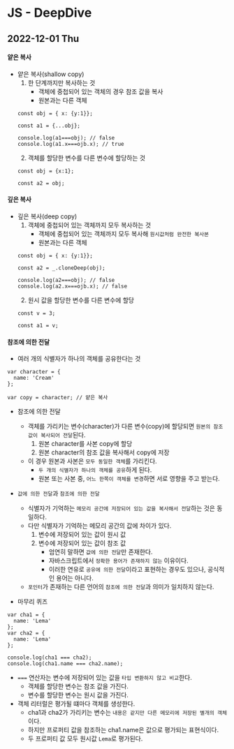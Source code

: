 # JS - DeepDive
## 2022-12-01 Thu

#### 얕은 복사

* 얕은 복사(shallow copy)
  1. 한 단계까지만 복사하는 것 
       * 객체에 중첩되어 있는 객체의 경우 참조 값을 복사
       * 원본과는 다른 객체
  ```
  const obj = { x: {y:1}};

  const a1 = {...obj};
  ```
  ```
  console.log(a1===obj); // false
  console.log(a1.x===ojb.x); // true
  ```
  2. 객체를 할당한 변수를 다른 변수에 할당하는 것
  ```
  const obj = {x:1};

  const a2 = obj;
  ```
#### 깊은 복사

* 깊은 복사(deep copy)
  1. 객체에 중첩되어 있는 객체까지 모두 복사하는 것
       * 객체에 중첩되어 있는 객체까지 모두 복사해 `원시값처럼 완전한 복사본`
       * 원본과는 다른 객체
  ```
  const obj = { x: {y:1}};

  const a2 = _.cloneDeep(obj);
  ```
  ```
  console.log(a2===obj); // false
  console.log(a2.x===ojb.x); // false
  ```
  2. 원시 값을 할당한 변수를 다른 변수에 할당
  ```
  const v = 3;

  const a1 = v;
  ```
#### 참조에 의한 전달

* 여러 개의 식별자가 하나의 객체를 공유한다는 것
```
var character = {
  name: 'Cream'
};

var copy = character; // 얕은 복사
```
* 참조에 의한 전달
  * 객체를 가리키는 변수(character)가 다른 변수(copy)에 할당되면 `원본의 참조 값이 복사되어 전달`된다.
    1. 원본 character를 사본 copy에 할당
    2. 원본 character의 참조 값을 복사해서 copy에 저장
  * 이 경우 원본과 사본은 `모두 동일한 객체`를 가리킨다.
    * `두 개의 식별자가 하나의 객체를 공유`하게 된다.
    * 원본 또는 사본 중, `어느 한쪽이 객체를 변경`하면 서로 영향을 주고 받는다.

* `값에 의한 전달`과 `참조에 의한 전달`
  * 식별자가 기억하는 `메모리 공간에 저장되어 있는 값을 복사해서 전달`하는 것은 동일하다.
  * 다만 식별자가 기억하는 메모리 공간의 값에 차이가 있다.
    1. 변수에 저장되어 있는 값이 원시 값
    2. 변수에 저장되어 있는 값이 참조 값
         * 엄연히 말하면 `값에 의한 전달`만 존재한다.
         * 자바스크립트에서 `정확한 용어가 존재하지 않는` 이유이다.
         * 이러한 연유로 `공유에 의한 전달`이라고 표현하는 경우도 있으나, 공식적인 용어는 아니다.
  * `포인터`가 존재하는 다른 언어의 `참조에 의한 전달`과 의미가 일치하지 않는다.

* 마무리 퀴즈
```
var cha1 = {
  name: 'Lema'
};
var cha2 = {
  name: 'Lema'
};
```
```
console.log(cha1 === cha2);
console.log(cha1.name === cha2.name);
```

* `===` 연산자는 변수에 저장되어 있는 값을 `타입 변환하지 않고 비교`한다.
  * 객체를 할당한 변수는 참조 값을 가진다.
  * 변수를 할당한 변수는 원시 값을 가진다.
* 객체 리터럴은 평가될 떄마다 객체를 생성한다.
  * cha1과 cha2가 가리키는 변수는 `내용은 같지만 다른 메모리에 저장된 별개의 객체`이다.
  * 하지만 프로퍼티 값을 참조하는 cha1.name은 값으로 평가되는 표현식이다.
  * 두 프로퍼티 값 모두 원시값 `Lema`로 평가된다.